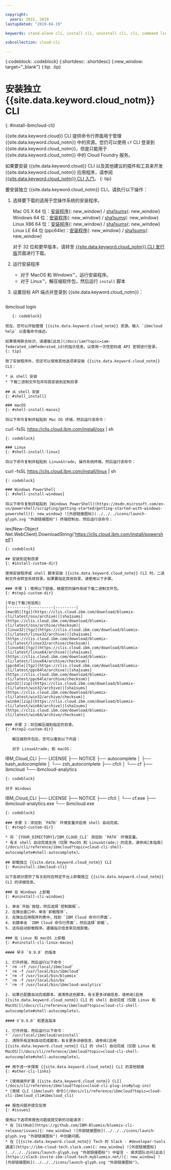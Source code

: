```yaml
---

copyright:
  years: 2015, 2019
lastupdated: "2019-04-19"

keywords: stand-alone cli, install cli, uninstall cli, cli, command line, command-line, windows powershell, linux, macos, installer, standalone cli

subcollection: cloud-cli

---
```


{:codeblock: .codeblock}
{:shortdesc: .shortdesc}
{:new_window: target="_blank"}
{:tip: .tip}

# 安装独立 {{site.data.keyword.cloud_notm}} CLI
{: #install-ibmcloud-cli}

{{site.data.keyword.cloud}} CLI 提供命令行界面用于管理 {{site.data.keyword.cloud_notm}} 中的资源。您仍可以使用 `cf` CLI 登录到 {{site.data.keyword.cloud_notm}}，但是只能用于 {{site.data.keyword.cloud_notm}} 中的 Cloud Foundry 服务。 

如果要安装 {{site.data.keyword.cloud}} CLI 以及其他建议的插件和工具来开发 {{site.data.keyword.cloud_notm}} 应用程序，请参阅 [{{site.data.keyword.cloud_notm}} CLI 入门](/docs/cli?topic=cloud-cli-ibmcloud-cli#ibmcloud-cli)。
{: tip}

要安装独立 {{site.data.keyword.cloud_notm}} CLI，请执行以下操作：

1. 选择要下载的适用于您操作系统的安装程序。

   Mac OS X 64 位：[安装程序](https://clis.cloud.ibm.com/download/bluemix-cli/latest/osx){: new_window} / [sha1sums](https://clis.cloud.ibm.com/download/bluemix-cli/latest/osx/checksum){: new_window} <br>
Windows 64 位：[安装程序](https://clis.cloud.ibm.com/download/bluemix-cli/latest/win64){: new_window} / [sha1sums](https://clis.cloud.ibm.com/download/bluemix-cli/latest/win64/checksum){: new_window} <br>
Linux X86 64 位：[安装程序](https://clis.cloud.ibm.com/download/bluemix-cli/latest/linux64){: new_window} / [sha1sums](https://clis.cloud.ibm.com/download/bluemix-cli/latest/linux64/checksum){: new_window} <br>
Linux LE 64 位 (ppc64le)：[安装程序](https://clis.cloud.ibm.com/download/bluemix-cli/latest/ppc64le){: new_window} / [sha1sums](https://clis.cloud.ibm.com/download/bluemix-cli/latest/ppc64le/checksum){: new_window}<br>

   对于 32 位和更早版本，请转至 [{{site.data.keyword.cloud_notm}} CLI 发行版](/docs/cli/reference/ibmcloud?topic=cloud-cli-cli-releases#cli-releases)页面进行下载。

2. 运行安装程序
   * 对于 MacOS 和 Windows&trade;，运行安装程序。
   * 对于 Linux&trade;，解压缩软件包，然后运行 `install` 脚本

3. 设置目标 API 端点并登录到 {{site.data.keyword.cloud_notm}}：
   ```
ibmcloud login
```
   {: codeblock}
   
现在，您可以开始管理 {{site.data.keyword.cloud_notm}} 资源。输入 `ibmcloud help` 以查看命令描述。

如果使用联合标识，请遵循[此处](/docs/iam?topic=iam-federated_id#federated_id)的指示信息，以使用一次性密码或 API 密钥进行登录。  
{: tip}

除了安装程序外，您还可以使用其他选项来安装 {{site.data.keyword.cloud_notm}} CLI：

* 从 shell 安装
* 下载二进制文件包并将其安装到定制目录

## 从 shell 安装
{: #shell_install}

### macOS
{: #shell-install-macos}

将以下命令复制并粘贴到 Mac OS 终端，然后运行该命令：
```
curl -fsSL https://clis.cloud.ibm.com/install/osx | sh
```
{: codeblock}

### Linux
{: #shell-install-linux}

将以下命令复制并粘贴到 Linux&trade; 操作系统终端，然后运行该命令：
```
curl -fsSL https://clis.cloud.ibm.com/install/linux | sh
```
{: codeblock}

### Windows PowerShell
{: #shell-install-windows}

将以下命令复制并粘贴到 [Windows PowerShell](https://msdn.microsoft.com/en-us/powershell/scripting/getting-started/getting-started-with-windows-powershell){: new_window} ![外部链接图标](../../../icons/launch-glyph.svg "外部链接图标") 终端控制台，然后运行该命令：
```
iex(New-Object Net.WebClient).DownloadString('https://clis.cloud.ibm.com/install/powershell')
```
{: codeblock}

## 安装到定制目录
{: #install-custom-dir}

使用安装程序或 shell 脚本安装 {{site.data.keyword.cloud_notm}} CLI 时，二进制文件会转至系统目录。如果要指定其他目录，请使用以下步骤。

### 步骤 1：使用以下链接，根据您的操作系统下载二进制文件包。
{: #step1-custom-dir}

|平台|下载|校验和|
|---------|----------|---------|
|macOS|[tgz](https://clis.cloud.ibm.com/download/bluemix-cli/latest/osx/archive)|[sha1sums](https://clis.cloud.ibm.com/download/bluemix-cli/latest/osx/archive/checksum)|
|linux32|[tgz](https://clis.cloud.ibm.com/download/bluemix-cli/latest/linux32/archive)|[sha1sums](https://clis.cloud.ibm.com/download/bluemix-cli/latest/linux32/archive/checksum)|
|linux64|[tgz](https://clis.cloud.ibm.com/download/bluemix-cli/latest/linux64/archive)|[sha1sums](https://clis.cloud.ibm.com/download/bluemix-cli/latest/linux64/archive/checksum)|
|ppc64le|[tgz](https://clis.cloud.ibm.com/download/bluemix-cli/latest/ppc64le/archive)|[sha1sums](https://clis.cloud.ibm.com/download/bluemix-cli/latest/ppc64le/archive/checksum)|
|win32|[zip](https://clis.cloud.ibm.com/download/bluemix-cli/latest/win32/archive)|[sha1sums](https://clis.cloud.ibm.com/download/bluemix-cli/latest/win32/archive/checksum)|
|win64|[zip](https://clis.cloud.ibm.com/download/bluemix-cli/latest/win64/archive)|[sha1sums](https://clis.cloud.ibm.com/download/bluemix-cli/latest/win64/archive/checksum)|

### 步骤 2：将包解压缩到指定的目录。
{: #step2-custom-dir}

   解压缩软件包后，您可以看到以下内容：

   对于 Linux&trade; 和 macOS：

   ```
   IBM_Cloud_CLI
   ├── LICENSE
   ├── NOTICE
   ├── autocomplete
   │   ├── bash_autocomplete
   │   └── zsh_autocomplete
   ├── cfcli
   │   └── cf
   ├── ibmcloud
   └── ibmcloud-analytics
   ```
   {: codeblock}

   对于 Windows

   ```
   IBM_Cloud_CLI
   ├── LICENSE
   ├── NOTICE
   ├── cfcli
   │   └── cf.exe
   ├── ibmcloud-analytics.exe
   └── ibmcloud.exe
   ```
   {: codeblock}

### 步骤 3：添加到 `PATH` 环境变量并启用 shell 自动完成。
{: #step3-custom-dir}

   * 将 `{YOUR_DIRECTORY}/IBM_CLOUD_CLI` 添加到 `PATH` 环境变量。
   * 有关 shell 自动完成支持（仅限 MacOS 和 Linux&trade;）的信息，请参阅[本指南](/docs/cli/reference/ibmcloud?topic=cloud-cli-shell-autocomplete#shell-autocomplete)。

## 卸载独立 {{site.data.keyword.cloud_notm}} CLI
{: #uninstall-ibmcloud-cli}

以下各部分提供了有关如何在特定平台上卸载独立 {{site.data.keyword.cloud_notm}} CLI 的详细信息。

### 在 Windows 上卸载
{: #uninstall-cli-windows}

1. 单击`开始`按钮，然后选择`控制面板`。
2. 在弹出窗口中，单击`卸载程序`。
3. 在弹出应用程序列表中，找到 `IBM Cloud 命令行界面`。
4. 右键单击 `IBM Cloud 命令行界面`，然后选择`卸载`。
5. 这将启动卸载程序。遵循指示信息来完成卸载。

### 在 Linux 和 macOS 上卸载
{: #uninstall-cli-linux-macos}

#### 早于 `0.9.0` 的版本

1. 打开终端，然后运行以下命令：
  * `rm -rf /usr/local/ibmcloud`
  * `rm -f /usr/local/bin/ibmcloud`
  * `rm -f /usr/local/bin/bluemix`
  * `rm -f /usr/local/bin/bx`
  * `rm -f /usr/local/bin/ibmcloud-analytics`

2. 如果已配置自动完成脚本，请清除这些脚本。有关更多详细信息，请参阅[启用 {{site.data.keyword.cloud_notm}} CLI 的 shell 自动完成（仅限 Linux 和 MacOS）](/docs/cli/reference/ibmcloud?topic=cloud-cli-shell-autocomplete#shell-autocomplete)。

#### V`0.9.0` 和更高版本

1. 打开终端，然后运行以下命令：
  * `/usr/local/ibmcloud/uninstall`
2. 清除所有定制自动完成脚本。有关更多详细信息，请参阅[启用 {{site.data.keyword.cloud_notm}} CLI 的 shell 自动完成（仅限 Linux 和 MacOS）](/docs/cli/reference/ibmcloud?topic=cloud-cli-shell-autocomplete#shell-autocomplete)。

## 用于进一步探索 {{site.data.keyword.cloud_notm}} CLI 的其他链接
{: #other-cli-links}

* [使用插件扩展 {{site.data.keyword.cloud_notm}} CLI](/docs/cli/reference/ibmcloud?topic=cloud-cli-plug-ins#plug-ins)
* [常规 CLI (ibmcloud) 命令](/docs/cli/reference/ibmcloud?topic=cloud-cli-ibmcloud_cli#ibmcloud_cli)

## 报告问题并提交反馈
{: #issues}

使用以下选项来报告问题或提交新的功能请求：
* 在 [GitHub](https://github.com/IBM-Bluemix/bluemix-cli-release/issues){: new_window} ![外部链接图标](../../../icons/launch-glyph.svg "外部链接图标") 中创建问题。
* 在 [{{site.data.keyword.cloud_notm}} Tech 的 Slack - #developer-tools 通道](https://ibm-cloud-tech.slack.com){: new_window} ![外部链接图标](../../../icons/launch-glyph.svg "外部链接图标") 中留言 - 请求团队访问[此处](https://slack-invite-ibm-cloud-tech.mybluemix.net/){: new_window} ![外部链接图标](../../../icons/launch-glyph.svg "外部链接图标")。
